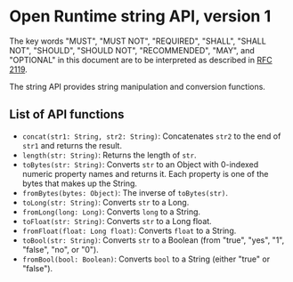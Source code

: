 Open Runtime string API, version 1
==================================
The key words "MUST", "MUST NOT", "REQUIRED", "SHALL", "SHALL NOT", "SHOULD", "SHOULD NOT", "RECOMMENDED", "MAY", and "OPTIONAL" in this document are to be interpreted as described in [RFC 2119](http://www.ietf.org/rfc/rfc2119.txt).

The string API provides string manipulation and conversion functions.

List of API functions
---------------------

* `concat(str1: String, str2: String)`: Concatenates `str2` to the end of `str1` and returns the result.
* `length(str: String)`: Returns the length of `str`.
* `toBytes(str: String)`: Converts `str` to an Object with 0-indexed numeric property names and returns it. Each property is one of the bytes that makes up the String.
* `fromBytes(bytes: Object)`: The inverse of `toBytes(str)`.
* `toLong(str: String)`: Converts `str` to a Long.
* `fromLong(long: Long)`: Converts `long` to a String.
* `toFloat(str: String)`: Converts `str` to a Long float.
* `fromFloat(float: Long float)`: Converts `float` to a String.
* `toBool(str: String)`: Converts `str` to a Boolean (from "true", "yes", "1", "false", "no", or "0").
* `fromBool(bool: Boolean)`: Converts `bool` to a String (either "true" or "false").
